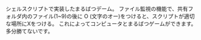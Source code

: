 シェルスクリプトで実装したまるばつデーム。
ファイル監視の機能で、共有フォルダ内のファイル(1~9)の後に O (文字のオー)をつけると、スクリプトが適切な場所にXをつける。
これによってコンピュータとまるばつゲームができます。
多分勝てないです。
